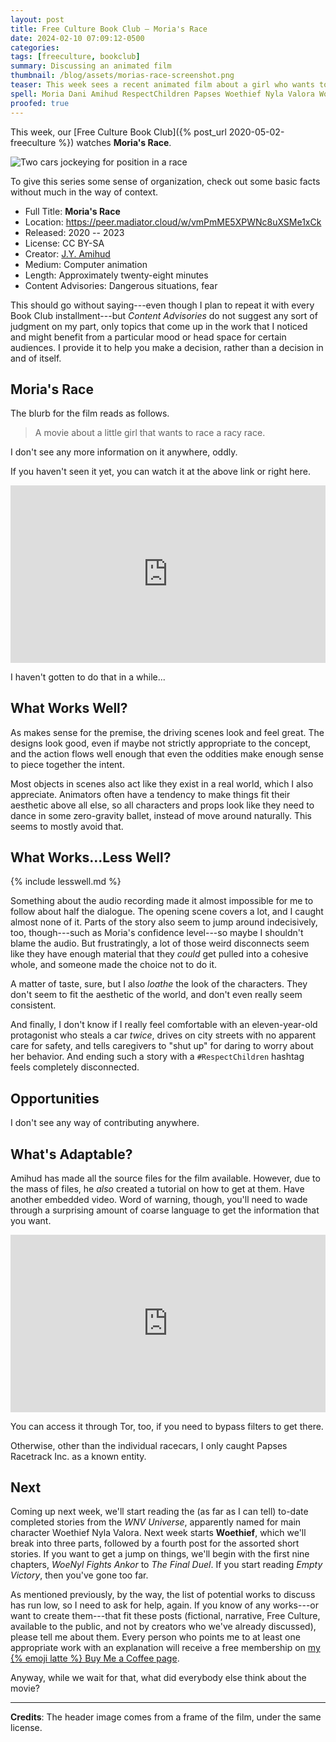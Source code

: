 ```yaml
---
layout: post
title: Free Culture Book Club — Moria's Race
date: 2024-02-10 07:09:12-0500
categories:
tags: [freeculture, bookclub]
summary: Discussing an animated film
thumbnail: /blog/assets/morias-race-screenshot.png
teaser: This week sees a recent animated film about a girl who wants to race.
spell: Moria Dani Amihud RespectChildren Papses Woethief Nyla Valora WoeNyl Ankor
proofed: true
---
```


This week, our [Free Culture Book Club]({% post_url 2020-05-02-freeculture %}) watches **Moria's Race**.

![Two cars jockeying for position in a race](/blog/assets/morias-race-screenshot.png "Almost there")

To give this series some sense of organization, check out some basic facts without much in the way of context.

 * Full Title:  **Moria's Race**
 * Location:  <https://peer.madiator.cloud/w/vmPmME5XPWNc8uXSMe1xCk>
 * Released:  2020 -- 2023
 * License:  CC BY-SA
 * Creator:  [J.Y. Amihud <i class="fab fa-youtube"></i>](https://www.youtube.com/@jeisonlm)
 * Medium:  Computer animation
 * Length:  Approximately twenty-eight minutes
 * Content Advisories:  Dangerous situations, fear

This should go without saying---even though I plan to repeat it with every Book Club installment---but *Content Advisories* do not suggest any sort of judgment on my part, only topics that come up in the work that I noticed and might benefit from a particular mood or head space for certain audiences.  I provide it to help you make a decision, rather than a decision in and of itself.

## Moria's Race

The blurb for the film reads as follows.

 > A movie about a little girl that wants to race a racy race.

I don't see any more information on it anywhere, oddly.

If you haven't seen it yet, you can watch it at the above link or right here.

<div style="position: relative; padding-top: 56.25%;">
  <iframe
    title="Moria's Race"
    width="100%"
    height="100%"
    src="https://peer.madiator.cloud/videos/embed/edc1150a-6fae-4ee9-99a3-8b66f9509e87"
    frameborder="0"
    allowfullscreen=""
    sandbox="allow-same-origin allow-scripts allow-popups"
    style="position: absolute; inset: 0px;"
  >
  </iframe>
</div>

I haven't gotten to do that in a while...

## What Works Well?

As makes sense for the premise, the driving scenes look and feel great.  The designs look good, even if maybe not strictly appropriate to the concept, and the action flows well enough that even the oddities make enough sense to piece together the intent.

Most objects in scenes also act like they exist in a real world, which I also appreciate.  Animators often have a tendency to make things fit their aesthetic above all else, so all characters and props look like they need to dance in some zero-gravity ballet, instead of move around naturally.  This seems to mostly avoid that.

## What Works...Less Well?

{% include lesswell.md %}

Something about the audio recording made it almost impossible for me to follow about half the dialogue.  The opening scene covers a lot, and I caught almost none of it.  Parts of the story also seem to jump around indecisively, too, though---such as Moria's confidence level---so maybe I shouldn't blame the audio.  But frustratingly, a lot of those weird disconnects seem like they have enough material that they *could* get pulled into a cohesive whole, and someone made the choice not to do it.

A matter of taste, sure, but I also *loathe* the look of the characters.  They don't seem to fit the aesthetic of the world, and don't even really seem consistent.

And finally, I don't know if I really feel comfortable with an eleven-year-old protagonist who steals a car *twice*, drives on city streets with no apparent care for safety, and tells caregivers to "shut up" for daring to worry about her behavior.  And ending such a story with a `#RespectChildren` hashtag feels completely disconnected.

## Opportunities

I don't see any way of contributing anywhere.

## What's Adaptable?

Amihud has made all the source files for the film available.  However, due to the mass of files, he *also* created a tutorial on how to get at them.  Have another embedded video.  Word of warning, though, you'll need to wade through a surprising amount of coarse language to get the information that you want.

<div
  style="position: relative; padding-top: 56.25%;"
>
  <iframe
    title="How To Access Moria's Race Source Files? - Tutorial"
    width="100%"
    height="100%"
    src="https://peer.madiator.cloud/videos/embed/9ae7c88c-5c66-4997-9730-67459f066c02"
    frameborder="0"
    allowfullscreen=""
    sandbox="allow-same-origin allow-scripts allow-popups"
    style="position: absolute; inset: 0px;"
  >
  </iframe>
</div>

You can access it through Tor, too, if you need to bypass filters to get there.

Otherwise, other than the individual racecars, I only caught Papses Racetrack Inc. as a known entity.

## Next

Coming up next week, we'll start reading the (as far as I can tell) to-date completed stories from the *WNV Universe*, apparently named for main character Woethief Nyla Valora.  Next week starts **Woethief**, which we'll break into three parts, followed by a fourth post for the assorted short stories.  If you want to get a jump on things, we'll begin with the first nine chapters, *WoeNyl Fights Ankor* to *The Final Duel*.  If you start reading *Empty Victory*, then you've gone too far.

As mentioned previously, by the way, the list of potential works to discuss has run low, so I need to ask for help, again.  If you know of any works---or want to create them---that fit these posts (fictional, narrative, Free Culture, available to the public, and not by creators who we've already discussed), please tell me about them.  Every person who points me to at least one appropriate work with an explanation will receive a free membership on [my {% emoji latte %} Buy Me a Coffee page](https://buymeacoffee.com/jcolag).

Anyway, while we wait for that, what did everybody else think about the movie?

* * *

**Credits**:  The header image comes from a frame of the film, under the same license.
